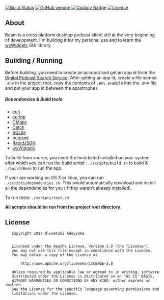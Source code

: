[![Build Status](https://travis-ci.org/EtherealT/Beam.svg?branch=master)](https://travis-ci.org/EtherealT/Beam)
[![GitHub version](https://badge.fury.io/gh/EtherealT%2FBeam.svg)](https://github.com/EtherealT/Beam/releases)
[![Codacy Badge](https://api.codacy.com/project/badge/Grade/a937ca3c85cb4ba6b954523bac851116)](https://www.codacy.com/app/EtherealT/Beam?utm_source=github.com&utm_medium=referral&utm_content=EtherealT/Beam&utm_campaign=badger)
[![License](https://img.shields.io/badge/License-Apache%202.0-blue.svg)](https://opensource.org/licenses/Apache-2.0)

## About
Beam is a cross platform desktop podcast client still at the very beginning of development.
I'm building it for my personal use and to learn the [wxWidgets](https://www.wxwidgets.org) GUI library.

## Building / Running

Before building, you need to create an account and get an app id from the [Digital Podcast Search Service](http://api.digitalpodcast.com).
After getting an app id, create a file named ```.env``` in the project root, copy the contents of ```.env.example``` into the .env file and put your 
app id between the apostrophes.

##### Dependencies & Build tools

- [curl](https://curl.haxx.se)
- [curlpp](http://www.curlpp.org)
- [CMake](https://cmake.org)
- [Catch](http://catch-lib.net)
- [SQLite](https://www.sqlite.org)
- [pugixml](https://pugixml.org)
- [RapidJSON](http://rapidjson.org)
- [wxWidgets](https://www.wxwidgets.org)

To build from source, you need the tools listed installed on your system after which you can run the build script
: ```./scripts/build.sh``` to build & ```./build/Beam``` to run the app.

If your are working on OS X or linux, you can run ```./scripts/dependencies.sh```. This would automatically download and install all
the dependencies for you (if they weren't already installed).

To run tests: ```./scripts/test.sh```

**All scripts should be run from the project root directory**.

## License

```
   Copyright 2017 Oluwatobi Adeyinka

   
   Licensed under the Apache License, Version 2.0 (the "License");
   you may not use this file except in compliance with the License.
   You may obtain a copy of the License at

       http://www.apache.org/licenses/LICENSE-2.0

   Unless required by applicable law or agreed to in writing, software
   distributed under the License is distributed on an "AS IS" BASIS,
   WITHOUT WARRANTIES OR CONDITIONS OF ANY KIND, either express or implied.
   See the License for the specific language governing permissions and
   limitations under the License.
```
